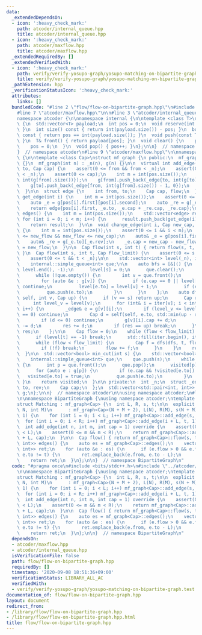 ```yaml
---
data:
  _extendedDependsOn:
  - icon: ':heavy_check_mark:'
    path: atcoder/internal_queue.hpp
    title: atcoder/internal_queue.hpp
  - icon: ':heavy_check_mark:'
    path: atcoder/maxflow.hpp
    title: atcoder/maxflow.hpp
  _extendedRequiredBy: []
  _extendedVerifiedWith:
  - icon: ':heavy_check_mark:'
    path: verify/verify-yosupo-graph/yosupo-matching-on-bipartite-graph.test.cpp
    title: verify/verify-yosupo-graph/yosupo-matching-on-bipartite-graph.test.cpp
  _pathExtension: hpp
  _verificationStatusIcon: ':heavy_check_mark:'
  attributes:
    links: []
  bundledCode: "#line 2 \"flow/flow-on-bipartite-graph.hpp\"\n#include <bits/stdc++.h>\n\
    #line 7 \"atcoder/maxflow.hpp\"\n\n#line 3 \"atcoder/internal_queue.hpp\"\n\n\
    namespace atcoder {\n\nnamespace internal {\n\ntemplate <class T>\nstruct simple_queue\
    \ {\n  std::vector<T> payload;\n  int pos = 0;\n  void reserve(int n) { payload.reserve(n);\
    \ }\n  int size() const { return int(payload.size()) - pos; }\n  bool empty()\
    \ const { return pos == int(payload.size()); }\n  void push(const T& t) { payload.push_back(t);\
    \ }\n  T& front() { return payload[pos]; }\n  void clear() {\n    payload.clear();\n\
    \    pos = 0;\n  }\n  void pop() { pos++; }\n};\n\n}  // namespace internal\n\n\
    }  // namespace atcoder\n#line 9 \"atcoder/maxflow.hpp\"\n\nnamespace atcoder\
    \ {\n\ntemplate <class Cap>\nstruct mf_graph {\n public:\n  mf_graph() : _n(0)\
    \ {}\n  mf_graph(int n) : _n(n), g(n) {}\n\n  virtual int add_edge(int from, int\
    \ to, Cap cap) {\n    assert(0 <= from && from < _n);\n    assert(0 <= to && to\
    \ < _n);\n    assert(0 <= cap);\n    int m = int(pos.size());\n    pos.push_back({from,\
    \ int(g[from].size())});\n    g[from].push_back(_edge{to, int(g[to].size()), cap});\n\
    \    g[to].push_back(_edge{from, int(g[from].size()) - 1, 0});\n    return m;\n\
    \  }\n\n  struct edge {\n    int from, to;\n    Cap cap, flow;\n  };\n\n  edge\
    \ get_edge(int i) {\n    int m = int(pos.size());\n    assert(0 <= i && i < m);\n\
    \    auto _e = g[pos[i].first][pos[i].second];\n    auto _re = g[_e.to][_e.rev];\n\
    \    return edge{pos[i].first, _e.to, _e.cap + _re.cap, _re.cap};\n  }\n\n  std::vector<edge>\
    \ edges() {\n    int m = int(pos.size());\n    std::vector<edge> result;\n   \
    \ for (int i = 0; i < m; i++) {\n      result.push_back(get_edge(i));\n    }\n\
    \    return result;\n  }\n\n  void change_edge(int i, Cap new_cap, Cap new_flow)\
    \ {\n    int m = int(pos.size());\n    assert(0 <= i && i < m);\n    assert(0\
    \ <= new_flow && new_flow <= new_cap);\n    auto& _e = g[pos[i].first][pos[i].second];\n\
    \    auto& _re = g[_e.to][_e.rev];\n    _e.cap = new_cap - new_flow;\n    _re.cap\
    \ = new_flow;\n  }\n\n  Cap flow(int s, int t) { return flow(s, t, std::numeric_limits<Cap>::max());\
    \ }\n  Cap flow(int s, int t, Cap flow_limit) {\n    assert(0 <= s && s < _n);\n\
    \    assert(0 <= t && t < _n);\n\n    std::vector<int> level(_n), iter(_n);\n\
    \    internal::simple_queue<int> que;\n\n    auto bfs = [&]() {\n      std::fill(level.begin(),\
    \ level.end(), -1);\n      level[s] = 0;\n      que.clear();\n      que.push(s);\n\
    \      while (!que.empty()) {\n        int v = que.front();\n        que.pop();\n\
    \        for (auto &e : g[v]) {\n          if (e.cap == 0 || level[e.to] >= 0)\
    \ continue;\n          level[e.to] = level[v] + 1;\n          if (e.to == t) return;\n\
    \          que.push(e.to);\n        }\n      }\n    };\n    auto dfs = [&](auto\
    \ self, int v, Cap up) {\n      if (v == s) return up;\n      Cap res = 0;\n \
    \     int level_v = level[v];\n      for (int& i = iter[v]; i < int(g[v].size());\
    \ i++) {\n        _edge& e = g[v][i];\n        if (level_v <= level[e.to] || g[e.to][e.rev].cap\
    \ == 0) continue;\n        Cap d = self(self, e.to, std::min(up - res, g[e.to][e.rev].cap));\n\
    \        if (d <= 0) continue;\n        g[v][i].cap += d;\n        g[e.to][e.rev].cap\
    \ -= d;\n        res += d;\n        if (res == up) break;\n      }\n      return\
    \ res;\n    };\n\n    Cap flow = 0;\n    while (flow < flow_limit) {\n      bfs();\n\
    \      if (level[t] == -1) break;\n      std::fill(iter.begin(), iter.end(), 0);\n\
    \      while (flow < flow_limit) {\n        Cap f = dfs(dfs, t, flow_limit - flow);\n\
    \        if (!f) break;\n        flow += f;\n      }\n    }\n    return flow;\n\
    \  }\n\n  std::vector<bool> min_cut(int s) {\n    std::vector<bool> visited(_n);\n\
    \    internal::simple_queue<int> que;\n    que.push(s);\n    while (!que.empty())\
    \ {\n      int p = que.front();\n      que.pop();\n      visited[p] = true;\n\
    \      for (auto e : g[p]) {\n        if (e.cap && !visited[e.to]) {\n       \
    \   visited[e.to] = true;\n          que.push(e.to);\n        }\n      }\n   \
    \ }\n    return visited;\n  }\n\n private:\n  int _n;\n  struct _edge {\n    int\
    \ to, rev;\n    Cap cap;\n  };\n  std::vector<std::pair<int, int>> pos;\n  std::vector<std::vector<_edge>>\
    \ g;\n};\n\n}  // namespace atcoder\n\nusing namespace atcoder;\n#line 4 \"flow/flow-on-bipartite-graph.hpp\"\
    \n\nnamespace BipartiteGraph {\nusing namespace atcoder;\ntemplate <typename Cap>\n\
    struct Matching : mf_graph<Cap> {\n  int L, R, s, t;\n\n  explicit Matching(int\
    \ N, int M)\n      : mf_graph<Cap>(N + M + 2), L(N), R(M), s(N + M), t(N + M +\
    \ 1) {\n    for (int i = 0; i < L; i++) mf_graph<Cap>::add_edge(s, i, 1);\n  \
    \  for (int i = 0; i < R; i++) mf_graph<Cap>::add_edge(i + L, t, 1);\n  }\n\n\
    \  int add_edge(int n, int m, int cap = 1) override {\n    assert(0 <= n && n\
    \ < L);\n    assert(0 <= m && m < R);\n    return mf_graph<Cap>::add_edge(n, m\
    \ + L, cap);\n  }\n\n  Cap flow() { return mf_graph<Cap>::flow(s, t); }\n\n  vector<pair<int,\
    \ int>> edges() {\n    auto es = mf_graph<Cap>::edges();\n    vector<pair<int,\
    \ int>> ret;\n    for (auto &e : es) {\n      if (e.flow > 0 && e.from != s &&\
    \ e.to != t) {\n        ret.emplace_back(e.from, e.to - L);\n      }\n    }\n\
    \    return ret;\n  }\n};\n\n}  // namespace BipartiteGraph\n"
  code: "#pragma once\n#include <bits/stdc++.h>\n#include \"../atcoder/maxflow.hpp\"\
    \n\nnamespace BipartiteGraph {\nusing namespace atcoder;\ntemplate <typename Cap>\n\
    struct Matching : mf_graph<Cap> {\n  int L, R, s, t;\n\n  explicit Matching(int\
    \ N, int M)\n      : mf_graph<Cap>(N + M + 2), L(N), R(M), s(N + M), t(N + M +\
    \ 1) {\n    for (int i = 0; i < L; i++) mf_graph<Cap>::add_edge(s, i, 1);\n  \
    \  for (int i = 0; i < R; i++) mf_graph<Cap>::add_edge(i + L, t, 1);\n  }\n\n\
    \  int add_edge(int n, int m, int cap = 1) override {\n    assert(0 <= n && n\
    \ < L);\n    assert(0 <= m && m < R);\n    return mf_graph<Cap>::add_edge(n, m\
    \ + L, cap);\n  }\n\n  Cap flow() { return mf_graph<Cap>::flow(s, t); }\n\n  vector<pair<int,\
    \ int>> edges() {\n    auto es = mf_graph<Cap>::edges();\n    vector<pair<int,\
    \ int>> ret;\n    for (auto &e : es) {\n      if (e.flow > 0 && e.from != s &&\
    \ e.to != t) {\n        ret.emplace_back(e.from, e.to - L);\n      }\n    }\n\
    \    return ret;\n  }\n};\n\n}  // namespace BipartiteGraph\n"
  dependsOn:
  - atcoder/maxflow.hpp
  - atcoder/internal_queue.hpp
  isVerificationFile: false
  path: flow/flow-on-bipartite-graph.hpp
  requiredBy: []
  timestamp: '2020-09-08 18:51:36+09:00'
  verificationStatus: LIBRARY_ALL_AC
  verifiedWith:
  - verify/verify-yosupo-graph/yosupo-matching-on-bipartite-graph.test.cpp
documentation_of: flow/flow-on-bipartite-graph.hpp
layout: document
redirect_from:
- /library/flow/flow-on-bipartite-graph.hpp
- /library/flow/flow-on-bipartite-graph.hpp.html
title: flow/flow-on-bipartite-graph.hpp
---
```


